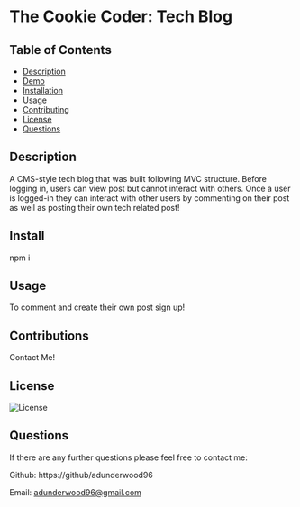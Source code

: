# The Cookie Coder: Tech Blog
  
  ## Table of Contents
  * [Description](#Description)
  * [Demo](#Demo)
  * [Installation](#Installation)
  * [Usage](#Usage)
  * [Contributing](#Contributing)
  * [License](#License)
  * [Questions](#Questions)
    
  ## Description
  A CMS-style tech blog that was built following MVC structure. Before logging in, users can view post but cannot interact with others. Once a user is logged-in they can  interact with other users by commenting on their post as well as posting their own tech related post!  

  ## Install
  npm i

  ## Usage
  To comment and create their own post sign up!

  ## Contributions
  Contact Me!

  ## License
  ![License](https://img.shields.io/badge/License-MIT-yellow.svg)

  ## Questions
  If there are any further questions please feel free to contact me:

  Github: https://github/adunderwood96

  Email: adunderwood96@gmail.com